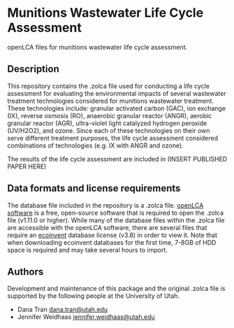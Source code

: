# Munitions Wastewater Life Cycle Assessment
openLCA files for munitions wastewater life cycle assessment. 

## Description
This repository contains the .zolca file used for conducting a life cycle assessment for evaluating the environmental impacts of several wastewater treatment technologies considered for munitions wastewater treatment. These technologies include: granular activated carbon (GAC), ion exchange (IX), reverse osmosis (RO), anaerobic granular reactor (ANGR), aerobic granular reactor (AGR), ultra-violet light catalyzed hydrogen peroxide (UV/H2O2), and ozone. Since each of these technologies on their own serve different treatment purposes, the life cycle assessment considered combinations of technologies (e.g. IX with ANGR and ozone). 

The results of the life cycle assessment are included in (INSERT PUBLISHED PAPER HERE)
## Data formats and license requirements
The database file included in the repository is a .zolca file. [openLCA software](https://www.openlca.org/download/) is a free, open-source software that is required to open the .zolca file (v1.11.0 or higher). While many of the database files within the .zolca file are accessible with the openLCA software, there are several files that require an [ecoinvent](https://ecoinvent.org/offerings/licences/) database license (v3.8) in order to view it. Note that when downloading ecoinvent databases for the first time, 7-8GB of HDD space is required and may take several hours to import. 

## Authors
Development and maintenance of this package and the original .zolca file is supported by the following people at the University of Utah. 

* Dana Tran
dana.tran@utah.edu
* Jennifer Weidhaas
jennifer.weidhaas@utah.edu
